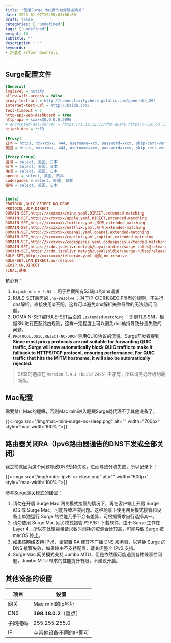 ```yaml
---
title: "使用Surge Mac版作为旁路由网关"
date: 2023-01-07T20:55:01+08:00
draft: false
categories: [ "undefined"]
tags: ["undefined"]
weight: 10
subtitle: ""
description : ""
keywords:
- 刘港欢 arloor moontell
---
```



## Surge配置文件

```ini
[General]
loglevel = notify
allow-wifi-access = false
proxy-test-url = http://connectivitycheck.gstatic.com/generate_204
internet-test-url = http://baidu.com/
test-timeout = 5
http-api-web-dashboard = true
http-api = xxxxx@0.0.0.0:9090
# encrypted-dns-server = https://1.12.12.12/dns-query,https://120.53.53.53/dns-query
hijack-dns = *:53

[Proxy]
日本 = https, xxxxxxxx, 444, username=xxx, password=xxxx, skip-cert-verify=true, always-use-connect=true
美国 = https, xxxxxxxx, 444, username=xxx, password=xxxx, skip-cert-verify=true, always-use-connect=true

[Proxy Group]
通用 = select, 美国, 日本
奈飞 = select, 美国, 日本
电报 = select, 美国, 日本
openai = select, 美国, 日本
codespaces = select, 美国, 日本
推特 = select, 美国, 日本


[Rule]
PROTOCOL,QUIC,REJECT-NO-DROP
PROTOCOL,UDP,DIRECT
DOMAIN-SET,http://xxxxxxxx/mine.yaml,DIRECT,extended-matching
DOMAIN-SET,http://xxxxxxxx/apple.yaml,DIRECT,extended-matching
DOMAIN-SET,http://xxxxxxxx/twitter.yaml,推特,extended-matching
DOMAIN-SET,http://xxxxxxxx/netflix.yaml,奈飞,extended-matching
DOMAIN-SET,http://xxxxxxxx/openai.yaml,openai,extended-matching
DOMAIN-SET,http://xxxxxxxx/copilot.yaml,copilot,extended-matching
DOMAIN-SET,http://xxxxxxxx/codespaces.yaml,codespaces,extended-matching
DOMAIN-SET,https://cdn.jsdelivr.net/gh/Loyalsoldier/surge-rules@release/proxy.txt,通用,extended-matching
DOMAIN-SET,https://cdn.jsdelivr.net/gh/Loyalsoldier/surge-rules@release/gfw.txt,通用,extended-matching
RULE-SET,http://xxxxxxxx/telegram.yaml,电报,no-resolve
RULE-SET,LAN,DIRECT,no-resolve
GEOIP,CN,DIRECT
FINAL,通用
```

核心有：

1. `hijack-dns = *:53` ：用于拦截所有53端口的dns请求
2. RULE-SET后面的 `,no-resolve` ：对于IP-CIDR和GEOIP类型的规则，不进行dns解析，直接使用ip匹配。这样可以避免dns解析失败导致的无法访问问题。
3. DOMAIN-SET或RULE-SET后面的 `,extended-matching` ：识别TLS SNI，根据SNI进行匹配路由规则，这样一定程度上可以避免dns劫持导致分流失败的问题。
4. `PROTOCOL,QUIC,REJECT-NO-DROP` 禁用QUIC协议的流量。Surge开发者提到**Since most proxy protocols are not suitable for forwarding QUIC traffic, Surge will now automatically block QUIC traffic to make it fallback to HTTPS/TCP protocol, ensuring performance. For QUIC traffic that hits the MITM hostname, it will also be automatically rejected.**

> 2和3的选项在 `Version 5.4.1 (Build 2495)` 中才有，所以请务必升级到最新版。

## Mac配置

需要禁止Mac的睡眠，否则Mac mini进入睡眠Surge就代理不了其他设备了。

{{< imgx src="/img/mac-mini-surge-no-sleep.png" alt="" width="700px" style="max-width: 100%;">}}

## 路由器关闭RA（Ipv6路由器通告的DNS下发或全部关闭）

我之前就因为这个问题导致DNS劫持失败，进而导致分流失败，所以记录下！

{{< imgx src="/img/router-ipv6-ra-close.png" alt="" width="600px" style="max-width: 100%;">}}

参考[Surge网关模式的建议](https://community.nssurge.com/d/1847-surge)：

1. 请勿在开启 Surge Mac 网关模式接管的情况下，再在客户端上开启 Surge iOS 或 Surge Mac，可能导致冲突问题。这种场景下使用网关模式接管和设备上单独运行 Surge 的性能几乎不会有差异，可根据需求自行选择其一。
2. 请勿使用 Surge Mac 网关模式接管 P2P/BT 下载软件，由于 Surge 工作在 Layer 4，所以在处理巨量请求数时消耗的资源会比较高，可能导致 Surge 被 macOS 终止。
3. 如果该网络支持 IPv6，请配置 RA 使其不广播 DNS 服务器，以避免 Surge 的 DNS 接管失效，如果路由不支持配置，请关闭整个 IPv6 支持。
4. Surge Mac 网关模式支持 Jumbo MTU，但是依然很可能遇到各种兼容性问题，Jumbo MTU 带来的性能提升有限，不建议开启。

## 其他设备的设置

| 项目 | 设置 |
| --- | --- |
| 网关 | Mac mini的ip地址 |
| DNS | **198.18.0.2**（重点） |
| 子网掩码 | 255.255.255.0 |
| IP | 与其他设备不同的IP即可 |
